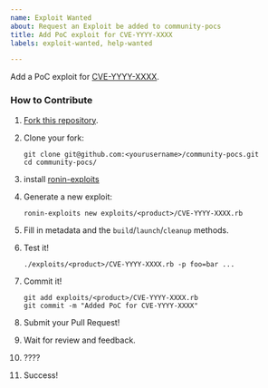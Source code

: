 ```yaml
---
name: Exploit Wanted
about: Request an Exploit be added to community-pocs
title: Add PoC exploit for CVE-YYYY-XXXX
labels: exploit-wanted, help-wanted

---
```


<!-- Please find/replace CVE-YYYY-XXXX with the actual CVE ID. -->

Add a PoC exploit for [CVE-YYYY-XXXX].

[CVE-YYYY-XXXX]: https://nvd.nist.gov/vuln/detail/CVE-YYYY-XXXX

### How to Contribute

1. [Fork this repository][fork].
2. Clone your fork:

   ```shell
   git clone git@github.com:<yourusername>/community-pocs.git
   cd community-pocs/
   ```

3. install [ronin-exploits][install-ronin-exploits]
4. Generate a new exploit:

   ```shell
   ronin-exploits new exploits/<product>/CVE-YYYY-XXXX.rb
   ```

5. Fill in metadata and the `build`/`launch`/`cleanup` methods.
6. Test it!

   ```shell
   ./exploits/<product>/CVE-YYYY-XXXX.rb -p foo=bar ...
   ```

7. Commit it!

   ```shell
   git add exploits/<product>/CVE-YYYY-XXXX.rb
   git commit -m "Added PoC for CVE-YYYY-XXXX"
   ```

7. Submit your Pull Request!
8. Wait for review and feedback.
9. ????
10. Success!

[fork]: https://github.com/ronin-rb/community-pocs/fork
[install-ronin-exploits]: https://github.com/ronin-rb/ronin-exploits#install

